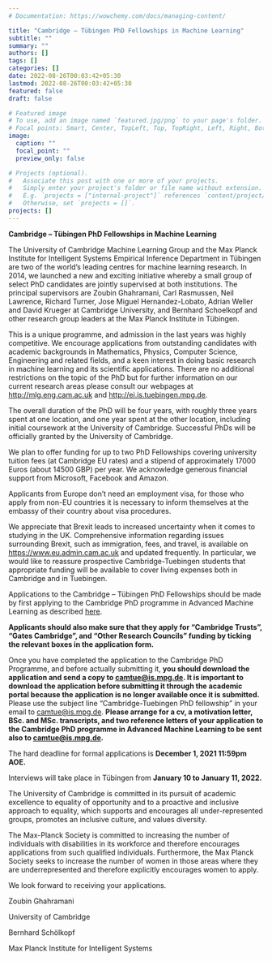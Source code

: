 ```yaml
---
# Documentation: https://wowchemy.com/docs/managing-content/

title: "Cambridge – Tübingen PhD Fellowships in Machine Learning"
subtitle: ""
summary: ""
authors: []
tags: []
categories: []
date: 2022-08-26T00:03:42+05:30
lastmod: 2022-08-26T00:03:42+05:30
featured: false
draft: false

# Featured image
# To use, add an image named `featured.jpg/png` to your page's folder.
# Focal points: Smart, Center, TopLeft, Top, TopRight, Left, Right, BottomLeft, Bottom, BottomRight.
image:
  caption: ""
  focal_point: ""
  preview_only: false

# Projects (optional).
#   Associate this post with one or more of your projects.
#   Simply enter your project's folder or file name without extension.
#   E.g. `projects = ["internal-project"]` references `content/project/deep-learning/index.md`.
#   Otherwise, set `projects = []`.
projects: []
---
```


**Cambridge – Tübingen PhD Fellowships in Machine Learning**

The University of Cambridge Machine Learning Group and the Max Planck Institute for Intelligent Systems Empirical Inference Department in Tübingen are two of the world’s leading centres for machine learning research. In 2014, we launched a new and exciting initiative whereby a small group of select PhD candidates are jointly supervised at both institutions. The principal supervisors are Zoubin Ghahramani, Carl Rasmussen, Neil Lawrence, Richard Turner, Jose Miguel Hernandez-Lobato, Adrian Weller and David Krueger at Cambridge University, and Bernhard Schoelkopf and other research group leaders at the Max Planck Institute in Tübingen.

This is a unique programme, and admission in the last years was highly competitive. We encourage applications from outstanding candidates with academic backgrounds in Mathematics, Physics, Computer Science, Engineering and related fields, and a keen interest in doing basic research in machine learning and its scientific applications. There are no additional restrictions on the topic of the PhD but for further information on our current research areas please consult our webpages at http://mlg.eng.cam.ac.uk and http://ei.is.tuebingen.mpg.de.

The overall duration of the PhD will be four years, with roughly three years spent at one location, and one year spent at the other location, including initial coursework at the University of Cambridge. Successful PhDs will be officially granted by the University of Cambridge.

We plan to offer funding for up to two PhD Fellowships covering university tuition fees (at Cambridge EU rates) and a stipend of approximately 17000 Euros (about 14500 GBP) per year. We acknowledge generous financial support from Microsoft, Facebook and Amazon.

Applicants from Europe don’t need an employment visa, for those who apply from non-EU countries it is necessary to inform themselves at the embassy of their country about visa procedures.

We appreciate that Brexit leads to increased uncertainty when it comes to studying in the UK. Comprehensive information regarding issues surrounding Brexit, such as immigration, fees, and travel, is available on https://www.eu.admin.cam.ac.uk and updated frequently. In particular, we would like to reassure prospective Cambridge-Tuebingen students that appropriate funding will be available to cover living expenses both in Cambridge and in Tuebingen.

Applications to the Cambridge – Tübingen PhD Fellowships should be made by first applying to the Cambridge PhD programme in Advanced Machine Learning as described [here](http://sagmeticinfotech.com/mlg.eng.cam.ac.uk/contact/). 

**Applicants should also make sure that they apply for “Cambridge Trusts”, “Gates Cambridge”, and “Other Research Councils” funding by ticking the relevant boxes in the application form.**

Once you have completed the application to the Cambridge PhD Programme, and before actually submitting it, **you should download the application and send a copy to camtue@is.mpg.de. It is important to download the application before submitting it through the academic portal because the application is no longer available once it is submitted.** Please use the subject line “Cambridge-Tuebingen PhD fellowship” in your email to camtue@is.mpg.de. **Please arrange for a cv, a motivation letter, BSc. and MSc. transcripts, and two reference letters of your application to the Cambridge PhD programme in Advanced Machine Learning to be sent also to camtue@is.mpg.de.**

The hard deadline for formal applications is **December 1, 2021 11:59pm AOE.**

Interviews will take place in Tübingen from **January 10 to January 11, 2022.**

The University of Cambridge is committed in its pursuit of academic excellence to equality of opportunity and to a proactive and inclusive approach to equality, which supports and encourages all under-represented groups, promotes an inclusive culture, and values diversity.

The Max-Planck Society is committed to increasing the number of individuals with disabilities in its workforce and therefore encourages applications from such qualified individuals. Furthermore, the Max Planck Society seeks to increase the number of women in those areas where they are underrepresented and therefore explicitly encourages women to apply.

We look forward to receiving your applications.

<div class ="row">
    <div class="col-lg-4">
    <p>Zoubin Ghahramani </p>
    <p>University of Cambridge</p>
    </div>
    <div class="col-lg-4">
    <p>Bernhard Schölkopf</p>
    <p>Max Planck Institute for Intelligent Systems</p>
    </div>
</div>

